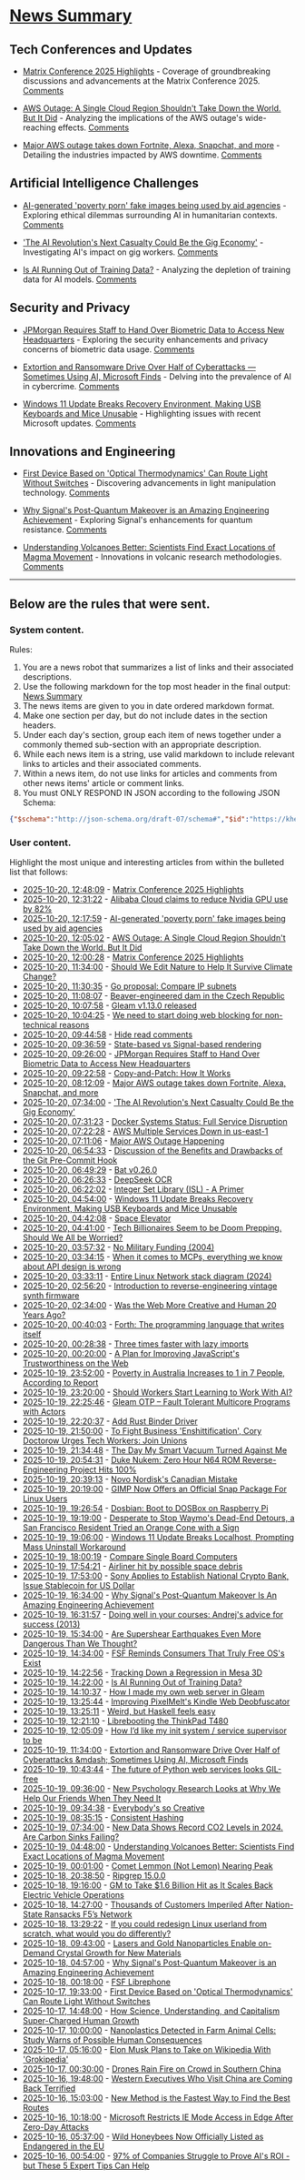 # [News Summary](https://kherrick.github.io/news-summary/)

## Tech Conferences and Updates

* [Matrix Conference 2025 Highlights](https://element.io/blog/the-matrix-conference-a-seminal-moment-for-matrix) - Coverage of groundbreaking discussions and advancements at the Matrix Conference 2025. [Comments](https://lobste.rs/s/iqjdyh/matrix_conference_2025_highlights)

* [AWS Outage: A Single Cloud Region Shouldn't Take Down the World. But It Did](https://faun.dev/c/news/devopslinks/aws-outage-a-single-cloud-region-shouldnt-take-down-the-world-but-it-did/) - Analyzing the implications of the AWS outage's wide-reaching effects. [Comments](https://news.ycombinator.com/item?id=45642951)

* [Major AWS outage takes down Fortnite, Alexa, Snapchat, and more](https://www.theverge.com/news/802486/aws-outage-alexa-fortnite-snapchat-offline) - Detailing the industries impacted by AWS downtime. [Comments](https://news.ycombinator.com/item?id=45641143)

## Artificial Intelligence Challenges

* [AI-generated 'poverty porn' fake images being used by aid agencies](https://www.theguardian.com/global-development/2025/oct/20/ai-generated-poverty-porn-fake-images-being-used-by-aid-agencies) - Exploring ethical dilemmas surrounding AI in humanitarian contexts. [Comments](https://news.ycombinator.com/item?id=45643040)

* ['The AI Revolution's Next Casualty Could Be the Gig Economy'](https://slashdot.org/story/25/10/20/0616223/the-ai-revolutions-next-casualty-could-be-the-gig-economy?utm_source=rss1.0mainlinkanon&amp;utm_medium=feed) - Investigating AI's impact on gig workers. [Comments](https://news.ycombinator.com/item?id=45640877)

* [Is AI Running Out of Training Data?](https://soylentnews.org/article.pl?sid=25/10/18/000230&amp;from=rss) - Analyzing the depletion of training data for AI models. [Comments](https://soylentnews.org/article.pl?sid=25/10/18/000230&amp;from=rss)

## Security and Privacy

* [JPMorgan Requires Staff to Hand Over Biometric Data to Access New Headquarters](https://soylentnews.org/article.pl?sid=25/10/18/1749235&amp;from=rss) - Exploring the security enhancements and privacy concerns of biometric data usage. [Comments](https://news.ycombinator.com/item?id=45641892)

* [Extortion and Ransomware Drive Over Half of Cyberattacks — Sometimes Using AI, Microsoft Finds](https://it.slashdot.org/story/25/10/19/0238212/extortion-and-ransomware-drive-over-half-of-cyberattacks-sometimes-using-ai-microsoft-finds?utm_source=rss1.0mainlinkanon&amp;utm_medium=feed) - Delving into the prevalence of AI in cybercrime. [Comments](https://it.slashdot.org/story/25/10/19/0238212/extortion-and-ransomware-drive-over-half-of-cyberattacks-sometimes-using-ai-microsoft-finds?utm_source=rss1.0mainlinkanon&amp;utm_medium=feed)

* [Windows 11 Update Breaks Recovery Environment, Making USB Keyboards and Mice Unusable](https://it.slashdot.org/story/25/10/20/0247259/windows-11-update-breaks-recovery-environment-making-usb-keyboards-and-mice-unusable?utm_source=rss1.0mainlinkanon&amp;utm_medium=feed) - Highlighting issues with recent Microsoft updates. [Comments](https://news.ycombinator.com/item?id=45640226)

## Innovations and Engineering

* [First Device Based on 'Optical Thermodynamics' Can Route Light Without Switches](https://soylentnews.org/article.pl?sid=25/10/16/0136252&amp;from=rss) - Discovering advancements in light manipulation technology. [Comments](https://soylentnews.org/article.pl?sid=25/10/16/0136252&amp;from=rss)

* [Why Signal's Post-Quantum Makeover is an Amazing Engineering Achievement](https://soylentnews.org/article.pl?sid=25/10/16/1538252&amp;from=rss) - Exploring Signal's enhancements for quantum resistance. [Comments](https://soylentnews.org/article.pl?sid=25/10/16/1538252&amp;from=rss)

* [Understanding Volcanoes Better: Scientists Find Exact Locations of Magma Movement](https://soylentnews.org/article.pl?sid=25/10/17/1219257&amp;from=rss) - Innovations in volcanic research methodologies. [Comments](https://soylentnews.org/article.pl?sid=25/10/17/1219257&amp;from=rss)

---

## Below are the rules that were sent.

### System content.

Rules:

1. You are a news robot that summarizes a list of links and their associated descriptions.
2. Use the following markdown for the top most header in the final output: [News Summary](https://kherrick.github.io/news-summary/)
3. The news items are given to you in date ordered markdown format.
4. Make one section per day, but do not include dates in the section headers.
5. Under each day's section, group each item of news together under a commonly themed sub-section with an appropriate description.
6. While each news item is a string, use valid markdown to include relevant links to articles and their associated comments.
7. Within a news item, do not use links for articles and comments from other news items' article or comment links.
8. You must ONLY RESPOND IN JSON according to the following JSON Schema:

```json
{"$schema":"http://json-schema.org/draft-07/schema#","$id":"https://kherrick.github.io/news-summary/news-summary-schema.json","type":"object","properties":{"heading":{"type":"string"},"sections":{"type":"array","items":{"type":"object","properties":{"title":{"type":"string"},"newsItems":{"type":"array","items":{"type":"string"},"minItems":1}},"required":["title","newsItems"]},"minItems":1}},"required":["heading","sections"]}
```

### User content.

Highlight the most unique and interesting articles from within the bulleted list that follows:

* [2025-10-20, 12:48:09](https://lobste.rs/s/iqjdyh/matrix_conference_2025_highlights) - [Matrix Conference 2025 Highlights](https://element.io/blog/the-matrix-conference-a-seminal-moment-for-matrix/)
* [2025-10-20, 12:31:22](https://news.ycombinator.com/item?id=45643163) - [Alibaba Cloud claims to reduce Nvidia GPU use by 82%](https://www.scmp.com/business/article/3329450/alibaba-cloud-claims-slash-nvidia-gpu-use-82-new-pooling-system)
* [2025-10-20, 12:17:59](https://news.ycombinator.com/item?id=45643040) - [AI-generated &apos;poverty porn&apos; fake images being used by aid agencies](https://www.theguardian.com/global-development/2025/oct/20/ai-generated-poverty-porn-fake-images-being-used-by-aid-agencies)
* [2025-10-20, 12:05:02](https://news.ycombinator.com/item?id=45642951) - [AWS Outage: A Single Cloud Region Shouldn&apos;t Take Down the World. But It Did](https://faun.dev/c/news/devopslinks/aws-outage-a-single-cloud-region-shouldnt-take-down-the-world-but-it-did/)
* [2025-10-20, 12:00:28](https://news.ycombinator.com/item?id=45642923) - [Matrix Conference 2025 Highlights](https://element.io/blog/the-matrix-conference-a-seminal-moment-for-matrix/)
* [2025-10-20, 11:34:00](https://science.slashdot.org/story/25/10/20/0514246/should-we-edit-nature-to-help-it-survive-climate-change?utm_source=rss1.0mainlinkanon&amp;utm_medium=feed) - [Should We Edit Nature to Help It Survive Climate Change?](https://science.slashdot.org/story/25/10/20/0514246/should-we-edit-nature-to-help-it-survive-climate-change?utm_source=rss1.0mainlinkanon&amp;utm_medium=feed)
* [2025-10-20, 11:30:35](https://lobste.rs/s/hbjg4x/go_proposal_compare_ip_subnets) - [Go proposal: Compare IP subnets](https://antonz.org/accepted/netip-prefix-compare/)
* [2025-10-20, 11:08:07](https://news.ycombinator.com/item?id=45642562) - [Beaver-engineered dam in the Czech Republic](https://en.wikipedia.org/wiki/Beaver-engineered_dam_in_the_Czech_Republic)
* [2025-10-20, 10:07:58](https://lobste.rs/s/qlof7u/gleam_v1_13_0_released) - [Gleam v1.13.0 released](https://gleam.run/news/formalising-external-apis/)
* [2025-10-20, 10:04:25](https://lobste.rs/s/xtunoa/we_need_start_doing_web_blocking_for_non) - [We need to start doing web blocking for non-technical reasons](https://utcc.utoronto.ca/~cks/space/blog/web/WeShouldBlockForSocialReasons?showcomments)
* [2025-10-20, 09:44:58](https://lobste.rs/s/opzhuf/hide_read_comments) - [Hide read comments](https://lobste.rs/s/opzhuf/hide_read_comments)
* [2025-10-20, 09:36:59](https://news.ycombinator.com/item?id=45641892) - [State-based vs Signal-based rendering](https://jovidecroock.com/blog/state-vs-signals/)
* [2025-10-20, 09:26:00](https://soylentnews.org/article.pl?sid=25/10/18/1749235&amp;from=rss) - [JPMorgan Requires Staff to Hand Over Biometric Data to Access New Headquarters](https://soylentnews.org/article.pl?sid=25/10/18/1749235&amp;from=rss)
* [2025-10-20, 09:22:58](https://lobste.rs/s/mtzj7e/copy_patch_how_it_works) - [Copy-and-Patch: How It Works](https://transactional.blog/copy-and-patch/how-it-works)
* [2025-10-20, 08:12:09](https://news.ycombinator.com/item?id=45641143) - [Major AWS outage takes down Fortnite, Alexa, Snapchat, and more](https://www.theverge.com/news/802486/aws-outage-alexa-fortnite-snapchat-offline)
* [2025-10-20, 07:34:00](https://slashdot.org/story/25/10/20/0616223/the-ai-revolutions-next-casualty-could-be-the-gig-economy?utm_source=rss1.0mainlinkanon&amp;utm_medium=feed) - [&apos;The AI Revolution&apos;s Next Casualty Could Be the Gig Economy&apos;](https://slashdot.org/story/25/10/20/0616223/the-ai-revolutions-next-casualty-could-be-the-gig-economy?utm_source=rss1.0mainlinkanon&amp;utm_medium=feed)
* [2025-10-20, 07:31:23](https://news.ycombinator.com/item?id=45640877) - [Docker Systems Status: Full Service Disruption](https://www.dockerstatus.com/pages/incident/533c6539221ae15e3f000031/68f5e1c741c825463df7486c)
* [2025-10-20, 07:22:28](https://news.ycombinator.com/item?id=45640838) - [AWS Multiple Services Down in us-east-1](https://health.aws.amazon.com/health/status?ts=20251020)
* [2025-10-20, 07:11:06](https://news.ycombinator.com/item?id=45640772) - [Major AWS Outage Happening](https://old.reddit.com/r/aws/comments/1obd3lx/dynamodb_down_useast1/)
* [2025-10-20, 06:54:33](https://lobste.rs/s/7ovnze/discussion_benefits_drawbacks_git_pre) - [Discussion of the Benefits and Drawbacks of the Git Pre-Commit Hook](https://yeldirium.de/2025/10/09/pre-commit-hooks/index.html)
* [2025-10-20, 06:49:29](https://news.ycombinator.com/item?id=45640678) - [Bat v0.26.0](https://github.com/sharkdp/bat/releases/tag/v0.26.0)
* [2025-10-20, 06:26:33](https://news.ycombinator.com/item?id=45640594) - [DeepSeek OCR](https://github.com/deepseek-ai/DeepSeek-OCR)
* [2025-10-20, 06:22:02](https://lobste.rs/s/k07a6m/integer_set_library_isl_primer) - [Integer Set Library (ISL) - A Primer](https://www.jeremykun.com/2025/10/19/isl-a-primer/)
* [2025-10-20, 04:54:00](https://it.slashdot.org/story/25/10/20/0247259/windows-11-update-breaks-recovery-environment-making-usb-keyboards-and-mice-unusable?utm_source=rss1.0mainlinkanon&amp;utm_medium=feed) - [Windows 11 Update Breaks Recovery Environment, Making USB Keyboards and Mice Unusable](https://it.slashdot.org/story/25/10/20/0247259/windows-11-update-breaks-recovery-environment-making-usb-keyboards-and-mice-unusable?utm_source=rss1.0mainlinkanon&amp;utm_medium=feed)
* [2025-10-20, 04:42:08](https://news.ycombinator.com/item?id=45640226) - [Space Elevator](https://neal.fun/space-elevator/)
* [2025-10-20, 04:41:00](https://soylentnews.org/article.pl?sid=25/10/16/1551203&amp;from=rss) - [Tech Billionaires Seem to be Doom Prepping. Should We All be Worried?](https://soylentnews.org/article.pl?sid=25/10/16/1551203&amp;from=rss)
* [2025-10-20, 03:57:32](https://lobste.rs/s/jihdxj/no_military_funding_2004) - [No Military Funding (2004)](https://web.eecs.umich.edu/~kuipers/opinions/no-military-funding.html)
* [2025-10-20, 03:34:15](https://lobste.rs/s/9bubx6/when_it_comes_mcps_everything_we_know) - [When it comes to MCPs, everything we know about API design is wrong](https://blog.fsck.com/2025/10/19/mcps-are-not-like-other-apis/)
* [2025-10-20, 03:33:11](https://news.ycombinator.com/item?id=45639995) - [Entire Linux Network stack diagram (2024)](https://zenodo.org/records/14179366)
* [2025-10-20, 02:56:20](https://news.ycombinator.com/item?id=45639860) - [Introduction to reverse-engineering vintage synth firmware](https://ajxs.me/blog/Introduction_to_Reverse-Engineering_Vintage_Synth_Firmware.html)
* [2025-10-20, 02:34:00](https://news.slashdot.org/story/25/10/20/0230212/was-the-web-more-creative-and-human-20-years-ago?utm_source=rss1.0mainlinkanon&amp;utm_medium=feed) - [Was the Web More Creative and Human 20 Years Ago?](https://news.slashdot.org/story/25/10/20/0230212/was-the-web-more-creative-and-human-20-years-ago?utm_source=rss1.0mainlinkanon&amp;utm_medium=feed)
* [2025-10-20, 00:40:03](https://news.ycombinator.com/item?id=45639250) - [Forth: The programming language that writes itself](https://ratfactor.com/forth/the_programming_language_that_writes_itself.html)
* [2025-10-20, 00:28:38](https://lobste.rs/s/fv1hvp/three_times_faster_with_lazy_imports) - [Three times faster with lazy imports](https://hugovk.dev/blog/2025/lazy-imports/)
* [2025-10-20, 00:20:00](https://developers.slashdot.org/story/25/10/20/005250/a-plan-for-improving-javascripts-trustworthiness-on-the-web?utm_source=rss1.0mainlinkanon&amp;utm_medium=feed) - [A Plan for Improving JavaScript&apos;s Trustworthiness on the Web](https://developers.slashdot.org/story/25/10/20/005250/a-plan-for-improving-javascripts-trustworthiness-on-the-web?utm_source=rss1.0mainlinkanon&amp;utm_medium=feed)
* [2025-10-19, 23:52:00](https://soylentnews.org/article.pl?sid=25/10/18/004205&amp;from=rss) - [Poverty in Australia Increases to 1 in 7 People, According to Report](https://soylentnews.org/article.pl?sid=25/10/18/004205&amp;from=rss)
* [2025-10-19, 23:20:00](https://it.slashdot.org/story/25/10/19/2318202/should-workers-start-learning-to-work-with-ai?utm_source=rss1.0mainlinkanon&amp;utm_medium=feed) - [Should Workers Start Learning to Work With AI?](https://it.slashdot.org/story/25/10/19/2318202/should-workers-start-learning-to-work-with-ai?utm_source=rss1.0mainlinkanon&amp;utm_medium=feed)
* [2025-10-19, 22:25:46](https://news.ycombinator.com/item?id=45638588) - [Gleam OTP – Fault Tolerant Multicore Programs with Actors](https://github.com/gleam-lang/otp)
* [2025-10-19, 22:20:37](https://lobste.rs/s/ovn98j/add_rust_binder_driver) - [Add Rust Binder Driver](https://git.kernel.org/pub/scm/linux/kernel/git/torvalds/linux.git/commit/?id=eafedbc7c050)
* [2025-10-19, 21:50:00](https://it.slashdot.org/story/25/10/19/2146235/to-fight-business-enshittification-cory-doctorow-urges-tech-workers-join-unions?utm_source=rss1.0mainlinkanon&amp;utm_medium=feed) - [To Fight Business &apos;Enshittification&apos;, Cory Doctorow Urges Tech Workers: Join Unions](https://it.slashdot.org/story/25/10/19/2146235/to-fight-business-enshittification-cory-doctorow-urges-tech-workers-join-unions?utm_source=rss1.0mainlinkanon&amp;utm_medium=feed)
* [2025-10-19, 21:34:48](https://lobste.rs/s/aovn8c/day_my_smart_vacuum_turned_against_me) - [The Day My Smart Vacuum Turned Against Me](https://codetiger.github.io/blog/the-day-my-smart-vacuum-turned-against-me/)
* [2025-10-19, 20:54:31](https://news.ycombinator.com/item?id=45637880) - [Duke Nukem: Zero Hour N64 ROM Reverse-Engineering Project Hits 100%](https://github.com/Gillou68310/DukeNukemZeroHour)
* [2025-10-19, 20:39:13](https://news.ycombinator.com/item?id=45637744) - [Novo Nordisk&apos;s Canadian Mistake](https://www.science.org/content/blog-post/novo-nordisk-s-canadian-mistake)
* [2025-10-19, 20:19:00](https://tech.slashdot.org/story/25/10/19/1954240/gimp-now-offers-an-official-snap-package-for-linux-users?utm_source=rss1.0mainlinkanon&amp;utm_medium=feed) - [GIMP Now Offers an Official Snap Package For Linux Users](https://tech.slashdot.org/story/25/10/19/1954240/gimp-now-offers-an-official-snap-package-for-linux-users?utm_source=rss1.0mainlinkanon&amp;utm_medium=feed)
* [2025-10-19, 19:26:54](https://news.ycombinator.com/item?id=45637133) - [Dosbian: Boot to DOSBox on Raspberry Pi](https://cmaiolino.wordpress.com/dosbian/)
* [2025-10-19, 19:19:00](https://tech.slashdot.org/story/25/10/19/1914248/desperate-to-stop-waymos-dead-end-detours-a-san-francisco-resident-tried-an-orange-cone-with-a-sign?utm_source=rss1.0mainlinkanon&amp;utm_medium=feed) - [Desperate to Stop Waymo&apos;s Dead-End Detours, a San Francisco Resident Tried an Orange Cone with a Sign](https://tech.slashdot.org/story/25/10/19/1914248/desperate-to-stop-waymos-dead-end-detours-a-san-francisco-resident-tried-an-orange-cone-with-a-sign?utm_source=rss1.0mainlinkanon&amp;utm_medium=feed)
* [2025-10-19, 19:06:00](https://soylentnews.org/article.pl?sid=25/10/18/002218&amp;from=rss) - [Windows 11 Update Breaks Localhost, Prompting Mass Uninstall Workaround](https://soylentnews.org/article.pl?sid=25/10/18/002218&amp;from=rss)
* [2025-10-19, 18:00:19](https://lobste.rs/s/fq7i4s/compare_single_board_computers) - [Compare Single Board Computers](https://sbc.compare/)
* [2025-10-19, 17:54:21](https://news.ycombinator.com/item?id=45636285) - [Airliner hit by possible space debris](https://avbrief.com/united-max-hit-by-falling-object-at-36000-feet/)
* [2025-10-19, 17:53:00](https://news.slashdot.org/story/25/10/19/1749212/sony-applies-to-establish-national-crypto-bank-issue-stablecoin-for-us-dollar?utm_source=rss1.0mainlinkanon&amp;utm_medium=feed) - [ Sony Applies to Establish National Crypto Bank, Issue Stablecoin for US Dollar](https://news.slashdot.org/story/25/10/19/1749212/sony-applies-to-establish-national-crypto-bank-issue-stablecoin-for-us-dollar?utm_source=rss1.0mainlinkanon&amp;utm_medium=feed)
* [2025-10-19, 16:34:00](https://it.slashdot.org/story/25/10/19/0546205/why-signals-post-quantum-makeover-is-an-amazing-engineering-achievement?utm_source=rss1.0mainlinkanon&amp;utm_medium=feed) - [Why Signal&apos;s Post-Quantum Makeover Is An Amazing Engineering Achievement](https://it.slashdot.org/story/25/10/19/0546205/why-signals-post-quantum-makeover-is-an-amazing-engineering-achievement?utm_source=rss1.0mainlinkanon&amp;utm_medium=feed)
* [2025-10-19, 16:31:57](https://news.ycombinator.com/item?id=45635533) - [Doing well in your courses: Andrej&apos;s advice for success (2013)](https://cs.stanford.edu/people/karpathy/advice.html)
* [2025-10-19, 15:34:00](https://news.slashdot.org/story/25/10/19/0439258/are-supershear-earthquakes-even-more-dangerous-than-we-thought?utm_source=rss1.0mainlinkanon&amp;utm_medium=feed) - [Are Supershear Earthquakes Even More Dangerous Than We Thought?](https://news.slashdot.org/story/25/10/19/0439258/are-supershear-earthquakes-even-more-dangerous-than-we-thought?utm_source=rss1.0mainlinkanon&amp;utm_medium=feed)
* [2025-10-19, 14:34:00](https://news.slashdot.org/story/25/10/18/036200/fsf-reminds-consumers-that-truly-free-oss-exist?utm_source=rss1.0mainlinkanon&amp;utm_medium=feed) - [FSF Reminds Consumers That Truly Free OS&apos;s Exist](https://news.slashdot.org/story/25/10/18/036200/fsf-reminds-consumers-that-truly-free-oss-exist?utm_source=rss1.0mainlinkanon&amp;utm_medium=feed)
* [2025-10-19, 14:22:56](https://lobste.rs/s/ec4dqf/tracking_down_regression_mesa_3d) - [Tracking Down a Regression in Mesa 3D](https://vkoskiv.com/mesa-regression/)
* [2025-10-19, 14:22:00](https://soylentnews.org/article.pl?sid=25/10/18/000230&amp;from=rss) - [Is AI Running Out of Training Data?](https://soylentnews.org/article.pl?sid=25/10/18/000230&amp;from=rss)
* [2025-10-19, 14:10:37](https://lobste.rs/s/vw7ooi/how_i_made_my_own_web_server_gleam) - [How I made my own web server in Gleam](https://wskiy.de/blog/making_my_own_web_server_in_gleam)
* [2025-10-19, 13:25:44](https://lobste.rs/s/zzpztw/improving_pixelmelt_s_kindle_web) - [Improving PixelMelt&apos;s Kindle Web Deobfuscator](https://shkspr.mobi/blog/2025/10/improving-pixelmelts-kindle-web-deobfuscator/)
* [2025-10-19, 13:25:11](https://lobste.rs/s/n5khhu/weird_haskell_feels_easy) - [Weird, but Haskell feels easy](https://xlii.space/eng/haskell-feels-easy/)
* [2025-10-19, 12:21:10](https://lobste.rs/s/jgn90f/librebooting_thinkpad_t480) - [Librebooting the ThinkPad T480](https://ezntek.com/posts/librebooting-the-thinkpad-t480-20241207t0933/)
* [2025-10-19, 12:05:09](https://lobste.rs/s/m9dkcf/how_i_d_like_my_init_system_service) - [How I’d like my init system / service supervisor to be](https://runxiyu.org/blog/linit/)
* [2025-10-19, 11:34:00](https://it.slashdot.org/story/25/10/19/0238212/extortion-and-ransomware-drive-over-half-of-cyberattacks-sometimes-using-ai-microsoft-finds?utm_source=rss1.0mainlinkanon&amp;utm_medium=feed) - [Extortion and Ransomware Drive Over Half of Cyberattacks &amp;mdash; Sometimes Using AI, Microsoft Finds](https://it.slashdot.org/story/25/10/19/0238212/extortion-and-ransomware-drive-over-half-of-cyberattacks-sometimes-using-ai-microsoft-finds?utm_source=rss1.0mainlinkanon&amp;utm_medium=feed)
* [2025-10-19, 10:43:44](https://lobste.rs/s/huszno/future_python_web_services_looks_gil_free) - [The future of Python web services looks GIL-free](https://blog.baro.dev/p/the-future-of-python-web-services-looks-gil-free)
* [2025-10-19, 09:36:00](https://soylentnews.org/article.pl?sid=25/10/17/2341221&amp;from=rss) - [New Psychology Research Looks at Why We Help Our Friends When They Need It](https://soylentnews.org/article.pl?sid=25/10/17/2341221&amp;from=rss)
* [2025-10-19, 09:34:38](https://lobste.rs/s/kfjzta/everybody_s_so_creative) - [Everybody&apos;s so Creative](https://daymare.net/blogs/everbody-so-creative/)
* [2025-10-19, 08:35:15](https://lobste.rs/s/0gxzau/consistent_hashing) - [Consistent Hashing](https://eli.thegreenplace.net/2025/consistent-hashing)
* [2025-10-19, 07:34:00](https://news.slashdot.org/story/25/10/19/040239/new-data-shows-record-co2-levels-in-2024-are-carbon-sinks-failing?utm_source=rss1.0mainlinkanon&amp;utm_medium=feed) - [New Data Shows Record CO2 Levels in 2024. Are Carbon Sinks Failing?](https://news.slashdot.org/story/25/10/19/040239/new-data-shows-record-co2-levels-in-2024-are-carbon-sinks-failing?utm_source=rss1.0mainlinkanon&amp;utm_medium=feed)
* [2025-10-19, 04:48:00](https://soylentnews.org/article.pl?sid=25/10/17/1219257&amp;from=rss) - [Understanding Volcanoes Better: Scientists Find Exact Locations of Magma Movement](https://soylentnews.org/article.pl?sid=25/10/17/1219257&amp;from=rss)
* [2025-10-19, 00:01:00](https://soylentnews.org/article.pl?sid=25/10/18/1745254&amp;from=rss) - [Comet Lemmon (Not Lemon) Nearing Peak](https://soylentnews.org/article.pl?sid=25/10/18/1745254&amp;from=rss)
* [2025-10-18, 20:38:50](https://lobste.rs/s/pk8ee9/ripgrep_15_0_0) - [Ripgrep 15.0.0](https://github.com/BurntSushi/ripgrep/releases/tag/15.0.0)
* [2025-10-18, 19:16:00](https://soylentnews.org/article.pl?sid=25/10/16/1547215&amp;from=rss) - [GM to Take $1.6 Billion Hit as It Scales Back Electric Vehicle Operations](https://soylentnews.org/article.pl?sid=25/10/16/1547215&amp;from=rss)
* [2025-10-18, 14:27:00](https://soylentnews.org/article.pl?sid=25/10/16/1545234&amp;from=rss) - [Thousands of Customers Imperiled After Nation-State Ransacks F5’s Network](https://soylentnews.org/article.pl?sid=25/10/16/1545234&amp;from=rss)
* [2025-10-18, 13:29:22](https://lobste.rs/s/ko5i9y/if_you_could_redesign_linux_userland_from) - [If you could redesign Linux userland from scratch, what would you do differently?](https://lobste.rs/s/ko5i9y/if_you_could_redesign_linux_userland_from)
* [2025-10-18, 09:43:00](https://soylentnews.org/article.pl?sid=25/10/16/1543247&amp;from=rss) - [Lasers and Gold Nanoparticles Enable on-Demand Crystal Growth for New Materials](https://soylentnews.org/article.pl?sid=25/10/16/1543247&amp;from=rss)
* [2025-10-18, 04:57:00](https://soylentnews.org/article.pl?sid=25/10/16/1538252&amp;from=rss) - [Why Signal&apos;s Post-Quantum Makeover is an Amazing Engineering Achievement](https://soylentnews.org/article.pl?sid=25/10/16/1538252&amp;from=rss)
* [2025-10-18, 00:18:00](https://soylentnews.org/article.pl?sid=25/10/16/1534249&amp;from=rss) - [FSF Librephone](https://soylentnews.org/article.pl?sid=25/10/16/1534249&amp;from=rss)
* [2025-10-17, 19:33:00](https://soylentnews.org/article.pl?sid=25/10/16/0136252&amp;from=rss) - [First Device Based on &apos;Optical Thermodynamics&apos; Can Route Light Without Switches](https://soylentnews.org/article.pl?sid=25/10/16/0136252&amp;from=rss)
* [2025-10-17, 14:48:00](https://soylentnews.org/article.pl?sid=25/10/16/0130242&amp;from=rss) - [How Science, Understanding, and Capitalism Super-Charged Human Growth](https://soylentnews.org/article.pl?sid=25/10/16/0130242&amp;from=rss)
* [2025-10-17, 10:00:00](https://soylentnews.org/article.pl?sid=25/10/16/0122209&amp;from=rss) - [Nanoplastics Detected in Farm Animal Cells: Study Warns of Possible Human Consequences](https://soylentnews.org/article.pl?sid=25/10/16/0122209&amp;from=rss)
* [2025-10-17, 05:16:00](https://soylentnews.org/article.pl?sid=25/10/16/0117201&amp;from=rss) - [Elon Musk Plans to Take on Wikipedia With &apos;Grokipedia&apos;](https://soylentnews.org/article.pl?sid=25/10/16/0117201&amp;from=rss)
* [2025-10-17, 00:30:00](https://soylentnews.org/article.pl?sid=25/10/16/0112201&amp;from=rss) - [Drones Rain Fire on Crowd in Southern China](https://soylentnews.org/article.pl?sid=25/10/16/0112201&amp;from=rss)
* [2025-10-16, 19:48:00](https://soylentnews.org/article.pl?sid=25/10/15/0422232&amp;from=rss) - [Western Executives Who Visit China are Coming Back Terrified](https://soylentnews.org/article.pl?sid=25/10/15/0422232&amp;from=rss)
* [2025-10-16, 15:03:00](https://soylentnews.org/article.pl?sid=25/10/14/1737233&amp;from=rss) - [New Method is the Fastest Way to Find the Best Routes](https://soylentnews.org/article.pl?sid=25/10/14/1737233&amp;from=rss)
* [2025-10-16, 10:18:00](https://soylentnews.org/article.pl?sid=25/10/14/1729247&amp;from=rss) - [Microsoft Restricts IE Mode Access in Edge After Zero-Day Attacks](https://soylentnews.org/article.pl?sid=25/10/14/1729247&amp;from=rss)
* [2025-10-16, 05:37:00](https://soylentnews.org/article.pl?sid=25/10/14/069243&amp;from=rss) - [Wild Honeybees Now Officially Listed as Endangered in the EU](https://soylentnews.org/article.pl?sid=25/10/14/069243&amp;from=rss)
* [2025-10-16, 00:54:00](https://soylentnews.org/article.pl?sid=25/10/13/233212&amp;from=rss) - [97% of Companies Struggle to Prove AI&apos;s ROI - but These 5 Expert Tips Can Help](https://soylentnews.org/article.pl?sid=25/10/13/233212&amp;from=rss)
